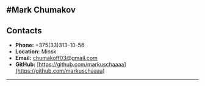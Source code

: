 #Mark Chumakov
---
## Contacts
- **Phone:** +375(33)313-10-56
- **Location:** Minsk
- **Email:** chumakoff03@gmail.com
- **GitHub:** [https://github.com/markuschaaaa](https://github.com/markuschaaaa)
---
